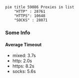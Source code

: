 
```mermaid
pie title 59086 Proxies in list
    "HTTP" : 28761
    "HTTPS": 10648
    "SOCKS" : 28071
```

### Some Info
#### Average Timeout

- mixed: 3.7s
- http: 2.0s
- https: 8.2s
- socks: 5.6s